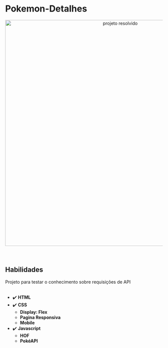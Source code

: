 # Pokemon-Detalhes

<div align="center">
  <img src="img/projeto.gif" alt="projeto resolvido" height="720">
</div>
<br><br>

## Habilidades
Projeto para testar o conhecimento sobre requisições de API
<br><br>

- :heavy_check_mark: **HTML**
- :heavy_check_mark: **CSS**
  - **Display: Flex**
  - **Pagina Responsiva**
  - **Mobile**
- :heavy_check_mark: **Javascript**
  - **HOF**
  - **PokéAPI**
<br><br>